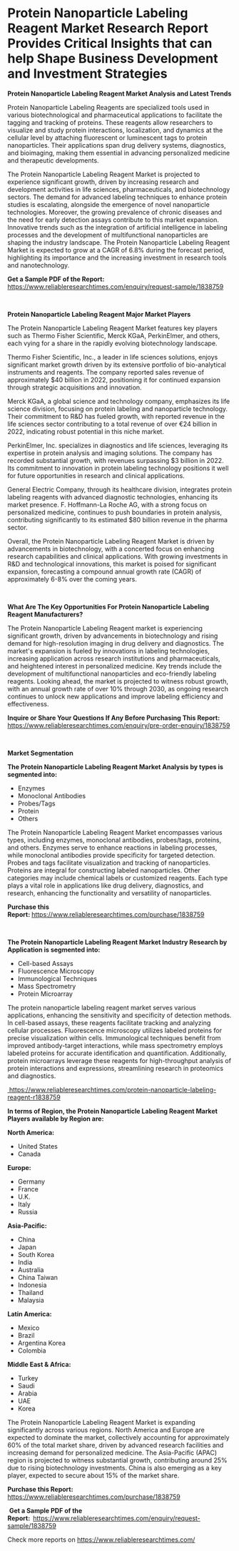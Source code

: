 <p><h1>Protein Nanoparticle Labeling Reagent Market Research Report Provides Critical Insights that can help Shape Business Development and Investment Strategies</h1></p><p><strong>Protein Nanoparticle Labeling Reagent Market Analysis and Latest Trends</strong></p>
<p><p>Protein Nanoparticle Labeling Reagents are specialized tools used in various biotechnological and pharmaceutical applications to facilitate the tagging and tracking of proteins. These reagents allow researchers to visualize and study protein interactions, localization, and dynamics at the cellular level by attaching fluorescent or luminescent tags to protein nanoparticles. Their applications span drug delivery systems, diagnostics, and bioimaging, making them essential in advancing personalized medicine and therapeutic developments.</p><p>The Protein Nanoparticle Labeling Reagent Market is projected to experience significant growth, driven by increasing research and development activities in life sciences, pharmaceuticals, and biotechnology sectors. The demand for advanced labeling techniques to enhance protein studies is escalating, alongside the emergence of novel nanoparticle technologies. Moreover, the growing prevalence of chronic diseases and the need for early detection assays contribute to this market expansion. Innovative trends such as the integration of artificial intelligence in labeling processes and the development of multifunctional nanoparticles are shaping the industry landscape. The Protein Nanoparticle Labeling Reagent Market is expected to grow at a CAGR of 6.8% during the forecast period, highlighting its importance and the increasing investment in research tools and nanotechnology.</p></p>
<p><strong>Get a Sample PDF of the Report:&nbsp;</strong> <a href="https://www.reliableresearchtimes.com/enquiry/request-sample/1838759?utm_campaign=2771&utm_medium=2&utm_source=Github&utm_content=ia&utm_term=03042025&utm_id=protein-nanoparticle-labeling-reagent">https://www.reliableresearchtimes.com/enquiry/request-sample/1838759</a></p>
<p>&nbsp;</p>
<p><strong>Protein Nanoparticle Labeling Reagent Major Market Players</strong></p>
<p><p>The Protein Nanoparticle Labeling Reagent Market features key players such as Thermo Fisher Scientific, Merck KGaA, PerkinElmer, and others, each vying for a share in the rapidly evolving biotechnology landscape.</p><p>Thermo Fisher Scientific, Inc., a leader in life sciences solutions, enjoys significant market growth driven by its extensive portfolio of bio-analytical instruments and reagents. The company reported sales revenue of approximately $40 billion in 2022, positioning it for continued expansion through strategic acquisitions and innovation.</p><p>Merck KGaA, a global science and technology company, emphasizes its life science division, focusing on protein labeling and nanoparticle technology. Their commitment to R&D has fueled growth, with reported revenue in the life sciences sector contributing to a total revenue of over €24 billion in 2022, indicating robust potential in this niche market.</p><p>PerkinElmer, Inc. specializes in diagnostics and life sciences, leveraging its expertise in protein analysis and imaging solutions. The company has recorded substantial growth, with revenues surpassing $3 billion in 2022. Its commitment to innovation in protein labeling technology positions it well for future opportunities in research and clinical applications.</p><p>General Electric Company, through its healthcare division, integrates protein labeling reagents with advanced diagnostic technologies, enhancing its market presence. F. Hoffmann-La Roche AG, with a strong focus on personalized medicine, continues to push boundaries in protein analysis, contributing significantly to its estimated $80 billion revenue in the pharma sector.</p><p>Overall, the Protein Nanoparticle Labeling Reagent Market is driven by advancements in biotechnology, with a concerted focus on enhancing research capabilities and clinical applications. With growing investments in R&D and technological innovations, this market is poised for significant expansion, forecasting a compound annual growth rate (CAGR) of approximately 6-8% over the coming years.</p></p>
<p>&nbsp;</p>
<p><strong>What Are The Key Opportunities For Protein Nanoparticle Labeling Reagent Manufacturers?</strong></p>
<p><p>The Protein Nanoparticle Labeling Reagent market is experiencing significant growth, driven by advancements in biotechnology and rising demand for high-resolution imaging in drug delivery and diagnostics. The market's expansion is fueled by innovations in labeling technologies, increasing application across research institutions and pharmaceuticals, and heightened interest in personalized medicine. Key trends include the development of multifunctional nanoparticles and eco-friendly labeling reagents. Looking ahead, the market is projected to witness robust growth, with an annual growth rate of over 10% through 2030, as ongoing research continues to unlock new applications and improve labeling efficiency and effectiveness.</p></p>
<p><strong>Inquire or Share Your Questions If Any Before Purchasing This Report:</strong> <a href="https://www.reliableresearchtimes.com/enquiry/pre-order-enquiry/1838759?utm_campaign=2771&utm_medium=2&utm_source=Github&utm_content=ia&utm_term=03042025&utm_id=protein-nanoparticle-labeling-reagent">https://www.reliableresearchtimes.com/enquiry/pre-order-enquiry/1838759</a></p>
<p>&nbsp;</p>
<p><strong>Market Segmentation</strong></p>
<p><strong>The Protein Nanoparticle Labeling Reagent Market Analysis by types is segmented into:</strong></p>
<p><ul><li>Enzymes</li><li>Monoclonal Antibodies</li><li>Probes/Tags</li><li>Protein</li><li>Others</li></ul></p>
<p><p>The Protein Nanoparticle Labeling Reagent Market encompasses various types, including enzymes, monoclonal antibodies, probes/tags, proteins, and others. Enzymes serve to enhance reactions in labeling processes, while monoclonal antibodies provide specificity for targeted detection. Probes and tags facilitate visualization and tracking of nanoparticles. Proteins are integral for constructing labeled nanoparticles. Other categories may include chemical labels or customized reagents. Each type plays a vital role in applications like drug delivery, diagnostics, and research, enhancing the functionality and versatility of nanoparticles.</p></p>
<p><strong>Purchase this Report:&nbsp;</strong><a href="https://www.reliableresearchtimes.com/purchase/1838759?utm_campaign=2771&utm_medium=2&utm_source=Github&utm_content=ia&utm_term=03042025&utm_id=protein-nanoparticle-labeling-reagent">https://www.reliableresearchtimes.com/purchase/1838759</a></p>
<p>&nbsp;</p>
<p><strong>The Protein Nanoparticle Labeling Reagent Market Industry Research by Application is segmented into:</strong></p>
<p><ul><li>Cell-based Assays</li><li>Fluorescence Microscopy</li><li>Immunological Techniques</li><li>Mass Spectrometry</li><li>Protein Microarray</li></ul></p>
<p><p>The protein nanoparticle labeling reagent market serves various applications, enhancing the sensitivity and specificity of detection methods. In cell-based assays, these reagents facilitate tracking and analyzing cellular processes. Fluorescence microscopy utilizes labeled proteins for precise visualization within cells. Immunological techniques benefit from improved antibody-target interactions, while mass spectrometry employs labeled proteins for accurate identification and quantification. Additionally, protein microarrays leverage these reagents for high-throughput analysis of protein interactions and expressions, streamlining research in proteomics and diagnostics.</p></p>
<p><a href="https://www.reliableresearchtimes.com/protein-nanoparticle-labeling-reagent-r1838759?utm_campaign=2771&utm_medium=2&utm_source=Github&utm_content=ia&utm_term=03042025&utm_id=protein-nanoparticle-labeling-reagent">&nbsp;https://www.reliableresearchtimes.com/protein-nanoparticle-labeling-reagent-r1838759</a></p>
<p><strong>In terms of Region, the Protein Nanoparticle Labeling Reagent Market Players available by Region are:</strong></p>
<p>
    <p> <strong> North America: </strong>
        <ul>
            <li>United States</li>
            <li>Canada</li>
        </ul>
        </p> 
    <p> <strong> Europe: </strong>
        <ul>
            <li>Germany</li>
            <li>France</li>
            <li>U.K.</li>
            <li>Italy</li>
            <li>Russia</li>
        </ul>
        </p> 
    <p> <strong> Asia-Pacific: </strong>
        <ul>
            <li>China</li>
            <li>Japan</li>
            <li>South Korea</li>
            <li>India</li>
            <li>Australia</li>
            <li>China Taiwan</li>
            <li>Indonesia</li>
            <li>Thailand</li>
            <li>Malaysia</li>
        </ul>
        </p> 
    <p> <strong> Latin America: </strong>
        <ul>
            <li>Mexico</li>
            <li>Brazil</li>
            <li>Argentina Korea</li>
            <li>Colombia</li>
        </ul>
        </p> 
    <p> <strong> Middle East & Africa: </strong>
        <ul>
            <li>Turkey</li>
            <li>Saudi</li>
            <li>Arabia</li>
            <li>UAE</li>
            <li>Korea</li>
        </ul>
    </p>
    </p>
<p><p>The Protein Nanoparticle Labeling Reagent Market is expanding significantly across various regions. North America and Europe are expected to dominate the market, collectively accounting for approximately 60% of the total market share, driven by advanced research facilities and increasing demand for personalized medicine. The Asia-Pacific (APAC) region is projected to witness substantial growth, contributing around 25% due to rising biotechnology investments. China is also emerging as a key player, expected to secure about 15% of the market share.</p></p>
<p><strong>Purchase this Report: </strong><a href="https://www.reliableresearchtimes.com/purchase/1838759?utm_campaign=2771&utm_medium=2&utm_source=Github&utm_content=ia&utm_term=03042025&utm_id=protein-nanoparticle-labeling-reagent">https://www.reliableresearchtimes.com/purchase/1838759</a></p>
<p>&nbsp;<strong>Get a Sample PDF of the Report:&nbsp;&nbsp;</strong><a href="https://www.reliableresearchtimes.com/enquiry/request-sample/1838759?utm_campaign=2771&utm_medium=2&utm_source=Github&utm_content=ia&utm_term=03042025&utm_id=protein-nanoparticle-labeling-reagent">https://www.reliableresearchtimes.com/enquiry/request-sample/1838759</a></p>
<p><strong></strong></p>
<p>Check more reports on <a href="https://www.reliableresearchtimes.com/?utm_campaign=2771&utm_medium=2&utm_source=Github&utm_content=ia&utm_term=03042025&utm_id=protein-nanoparticle-labeling-reagent">https://www.reliableresearchtimes.com/</a></p>